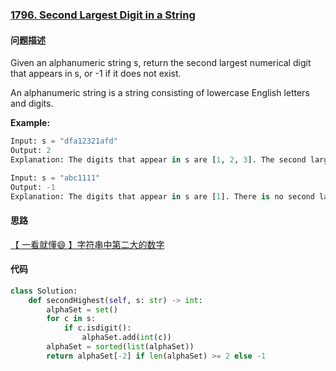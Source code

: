 ### [1796. Second Largest Digit in a String](https://leetcode-cn.com/problems/second-largest-digit-in-a-string/)

#### 问题描述
Given an alphanumeric string s, return the second largest numerical digit that appears in s, or -1 if it does not exist.

An alphanumeric string is a string consisting of lowercase English letters and digits.

**Example:**
```python
Input: s = "dfa12321afd"
Output: 2
Explanation: The digits that appear in s are [1, 2, 3]. The second largest digit is 2.
```
```python
Input: s = "abc1111"
Output: -1
Explanation: The digits that appear in s are [1]. There is no second largest digit.
```
#### 思路
[【 一看就懂😄 】字符串中第二大的数字](https://leetcode-cn.com/problems/second-largest-digit-in-a-string/solution/yi-kan-jiu-dong-zi-fu-chuan-zhong-di-er-ej47y/)

#### 代码

```python
class Solution:
    def secondHighest(self, s: str) -> int:
        alphaSet = set()
        for c in s:
            if c.isdigit():
                alphaSet.add(int(c))
        alphaSet = sorted(list(alphaSet))
        return alphaSet[-2] if len(alphaSet) >= 2 else -1
```